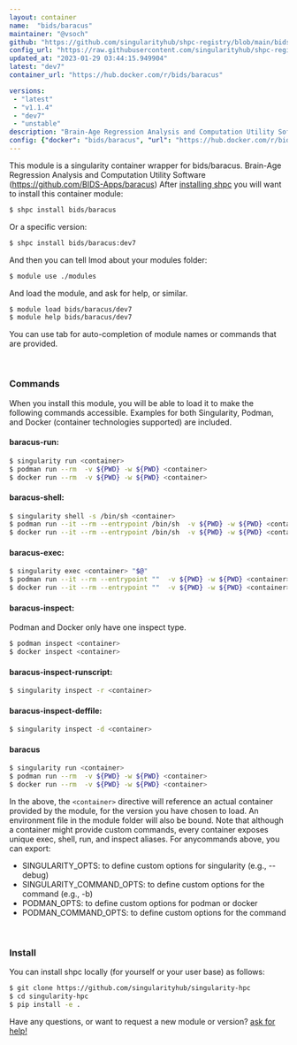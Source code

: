 ```yaml
---
layout: container
name:  "bids/baracus"
maintainer: "@vsoch"
github: "https://github.com/singularityhub/shpc-registry/blob/main/bids/baracus/container.yaml"
config_url: "https://raw.githubusercontent.com/singularityhub/shpc-registry/main/bids/baracus/container.yaml"
updated_at: "2023-01-29 03:44:15.949904"
latest: "dev7"
container_url: "https://hub.docker.com/r/bids/baracus"

versions:
 - "latest"
 - "v1.1.4"
 - "dev7"
 - "unstable"
description: "Brain-Age Regression Analysis and Computation Utility Software (https://github.com/BIDS-Apps/baracus)"
config: {"docker": "bids/baracus", "url": "https://hub.docker.com/r/bids/baracus", "maintainer": "@vsoch", "description": "Brain-Age Regression Analysis and Computation Utility Software (https://github.com/BIDS-Apps/baracus)", "latest": {"dev7": "sha256:6b47fc45ec68e1cbcff5f844a076a36a272ee43fb13217f8f9832abf01a6906a"}, "tags": {"latest": "sha256:8e42305ab7321fcdb468c22a87b5a9b248866a5821e64721200f927c2019dcb4", "v1.1.4": "sha256:8e42305ab7321fcdb468c22a87b5a9b248866a5821e64721200f927c2019dcb4", "dev7": "sha256:6b47fc45ec68e1cbcff5f844a076a36a272ee43fb13217f8f9832abf01a6906a", "unstable": "sha256:8e42305ab7321fcdb468c22a87b5a9b248866a5821e64721200f927c2019dcb4"}, "filter": ["v*"]}
---
```


This module is a singularity container wrapper for bids/baracus.
Brain-Age Regression Analysis and Computation Utility Software (https://github.com/BIDS-Apps/baracus)
After [installing shpc](#install) you will want to install this container module:


```bash
$ shpc install bids/baracus
```

Or a specific version:

```bash
$ shpc install bids/baracus:dev7
```

And then you can tell lmod about your modules folder:

```bash
$ module use ./modules
```

And load the module, and ask for help, or similar.

```bash
$ module load bids/baracus/dev7
$ module help bids/baracus/dev7
```

You can use tab for auto-completion of module names or commands that are provided.

<br>

### Commands

When you install this module, you will be able to load it to make the following commands accessible.
Examples for both Singularity, Podman, and Docker (container technologies supported) are included.

#### baracus-run:

```bash
$ singularity run <container>
$ podman run --rm  -v ${PWD} -w ${PWD} <container>
$ docker run --rm  -v ${PWD} -w ${PWD} <container>
```

#### baracus-shell:

```bash
$ singularity shell -s /bin/sh <container>
$ podman run --it --rm --entrypoint /bin/sh  -v ${PWD} -w ${PWD} <container>
$ docker run --it --rm --entrypoint /bin/sh  -v ${PWD} -w ${PWD} <container>
```

#### baracus-exec:

```bash
$ singularity exec <container> "$@"
$ podman run --it --rm --entrypoint ""  -v ${PWD} -w ${PWD} <container> "$@"
$ docker run --it --rm --entrypoint ""  -v ${PWD} -w ${PWD} <container> "$@"
```

#### baracus-inspect:

Podman and Docker only have one inspect type.

```bash
$ podman inspect <container>
$ docker inspect <container>
```

#### baracus-inspect-runscript:

```bash
$ singularity inspect -r <container>
```

#### baracus-inspect-deffile:

```bash
$ singularity inspect -d <container>
```



#### baracus

```bash
$ singularity run <container>
$ podman run --rm  -v ${PWD} -w ${PWD} <container>
$ docker run --rm  -v ${PWD} -w ${PWD} <container>
```


In the above, the `<container>` directive will reference an actual container provided
by the module, for the version you have chosen to load. An environment file in the
module folder will also be bound. Note that although a container
might provide custom commands, every container exposes unique exec, shell, run, and
inspect aliases. For anycommands above, you can export:

 - SINGULARITY_OPTS: to define custom options for singularity (e.g., --debug)
 - SINGULARITY_COMMAND_OPTS: to define custom options for the command (e.g., -b)
 - PODMAN_OPTS: to define custom options for podman or docker
 - PODMAN_COMMAND_OPTS: to define custom options for the command

<br>

### Install

You can install shpc locally (for yourself or your user base) as follows:

```bash
$ git clone https://github.com/singularityhub/singularity-hpc
$ cd singularity-hpc
$ pip install -e .
```

Have any questions, or want to request a new module or version? [ask for help!](https://github.com/singularityhub/singularity-hpc/issues)
